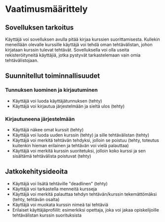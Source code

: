 # Vaatimusmäärittely

## Sovelluksen tarkoitus

Käyttäjä voi sovelluksen avulla pitää kirjaa kurssien suorittamisesta. Kullekin meneillään olevalle kurssille käyttäjä voi tehdä oman tehtävälistan, johon kirjataan kurssin tulevat tehtävät. Sovelluksella voi olla useita rekisteröityneitä käyttäjiä, jotka pystyvät tarkastelemaan vain omia tehtävälistojaan.

## Suunnitellut toiminnallisuudet

### Tunnuksen luominen ja kirjautuminen

* Käyttäjä voi luoda käyttäjätunnuksen (tehty)
* Käyttäjä voi kirjautua järjestelmään ja sieltä ulos (tehty)

### Kirjautuneena järjestelmään

* Käyttäjä näkee omat kurssit (tehty)
* Käyttäjä voi luoda uuden kurssin (tehty) ja sille tehtävälistan (tehty)
* Käyttäjä voi merkitä tehtävän tehdyksi, jolloin se poistuu (tehty, toteutus kuitenkin hieman erilainen ja tehtävän voi vielä palauttaa)
* Käyttäjä voi merkitä kurssin suoritetuksi, jolloin koko kurssi ja sen sisältämä tehtävälista poistuvat (tehty)

## Jatkokehitysideoita

* Käyttäjä voi lisätä tehtäville "deadlinen" (tehty)
* Käyttäjä voi tarkastella menneitä kursseja
* Käyttäjä voi merkitä palauttaa tehdyn tehtävän/kurssin tekemättömäksi (tehty, tehtävän osalta)
* Käyttäjä voi muokata kurssin nimeä tai tehtäviä
* Erilaiset käyttäjäprofiilit: esimerkiksi opettaja, joka voi jakaa opiskelijoille  tehtävälistan kurssin suorituksista